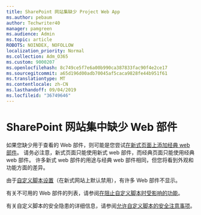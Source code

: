 ```yaml
---
title: SharePoint 网站集缺少 Project Web App
ms.author: pebaum
author: Techwriter40
manager: pamgreen
ms.audience: Admin
ms.topic: article
ROBOTS: NOINDEX, NOFOLLOW
localization_priority: Normal
ms.collection: Adm_O365
ms.custom: 9000207
ms.openlocfilehash: 8c749ce5f7e6a00b990ca387833fac90f4e2ce17
ms.sourcegitcommit: a65d196d00adb70045af5caca9828fe44b951f61
ms.translationtype: MT
ms.contentlocale: zh-CN
ms.lasthandoff: 09/04/2019
ms.locfileid: "36749646"
---
```

# <a name="missing-web-part-in-sharepoint-site-collection"></a>SharePoint 网站集中缺少 Web 部件

如果您缺少用于查看的 Web 部件，则可能是您尝试[在新式页面上添加经典 web 部件](https://support.office.com/article/classic-and-modern-web-part-experiences-3fdae6c3-8fc1-49ab-8708-8c104b882e64)。 请务必注意，新式页面只能使用新式 web 部件，而经典页面只能使用经典 web 部件。 许多新式 web 部件的用途与经典 web 部件相同，但您将看到外观和功能方面的差异。

由于[自定义脚本设置](https://docs.microsoft.com/sharepoint/allow-or-prevent-custom-script)（在新式网站上默认禁用），有许多 Web 部件不显示。 

有关不可用的 Web 部件的列表，请参阅[在阻止自定义脚本时受影响的功能](https://docs.microsoft.com/sharepoint/allow-or-prevent-custom-script#features-affected-when-custom-script-is-blocked)。

 有关自定义脚本的安全隐患的详细信息，请参阅[允许自定义脚本的安全注意事项](https://docs.microsoft.com/sharepoint/security-considerations-of-allowing-custom-script)。
